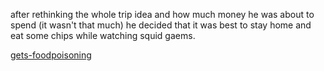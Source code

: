 after rethinking the whole trip idea and how much money he was about to spend (it wasn't that much) he decided that it was best to stay home and eat some chips while watching squid gaems.

[gets-foodpoisoning](chipsexpired/gets-foodpoisoning.md)
